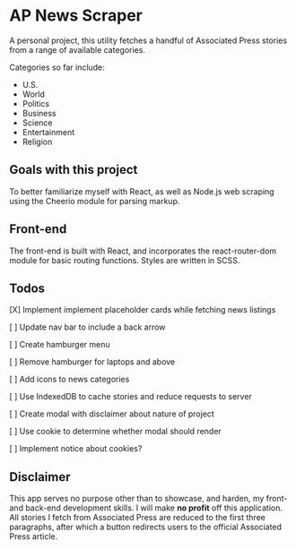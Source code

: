 # AP News Scraper

A personal project, this utility fetches a handful of Associated Press stories from a range of available categories.

Categories so far include:
- U.S.
- World
- Politics
- Business
- Science
- Entertainment
- Religion

## Goals with this project

To better familiarize myself with React, as well as Node.js web scraping using the Cheerio module for parsing markup.

## Front-end

The front-end is built with React, and incorporates the react-router-dom module for basic routing functions. Styles are written in SCSS.

## Todos

[X] Implement implement placeholder cards while fetching news listings

[ ] Update nav bar to include a back arrow

[ ] Create hamburger menu

[ ] Remove hamburger for laptops and above

[ ] Add icons to news categories

[ ] Use IndexedDB to cache stories and reduce requests to server

[ ] Create modal with disclaimer about nature of project

[ ] Use cookie to determine whether modal should render

[ ] Implement notice about cookies?

## Disclaimer

This app serves no purpose other than to showcase, and harden, my front- and back-end development skills. I will make **no profit** off this application. All stories I fetch from Associated Press are reduced to the first three paragraphs, after which a button redirects users to the official Associated Press article.